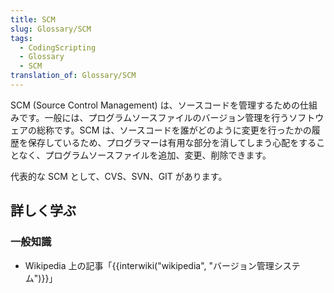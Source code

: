 ```yaml
---
title: SCM
slug: Glossary/SCM
tags:
  - CodingScripting
  - Glossary
  - SCM
translation_of: Glossary/SCM
---
```

<p>SCM (Source Control Management) は、ソースコードを管理するための仕組みです。一般には、プログラムソースファイルのバージョン管理を行うソフトウェアの総称です。SCM は、ソースコードを誰がどのように変更を行ったかの履歴を保存しているため、プログラマーは有用な部分を消してしまう心配をすることなく、プログラムソースファイルを追加、変更、削除できます。</p>

<p>代表的な SCM として、CVS、SVN、GIT があります。</p>

<h2 id="Learn_more" name="Learn_more">詳しく学ぶ</h2>

<h3 id="General_Knowledge" name="General_Knowledge">一般知識</h3>

<ul>
 <li>Wikipedia 上の記事「{{interwiki("wikipedia", "バージョン管理システム")}}」</li>
</ul>
